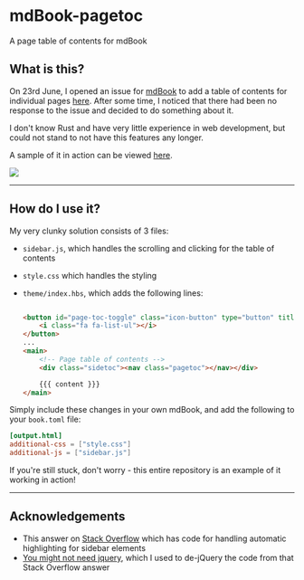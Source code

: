 # mdBook-pagetoc
A page table of contents for mdBook

## What is this?

On 23rd June, I opened an issue for [mdBook](https://github.com/rust-lang/mdBook) to add a table of contents for individual pages [here](https://github.com/rust-lang/mdBook/issues/1263). After some time, I noticed that there had been no response to the issue and decided to do something about it.

I don't know Rust and have very little experience in web development, but could not stand to not have this features any longer.

A sample of it in action can be viewed [here](https://www.jorel.dev/mdBook-pagetoc/).

![](./sample.png)

-----

## How do I use it?

My very clunky solution consists of 3 files:

- `sidebar.js`, which handles the scrolling and clicking for the table of contents

- `style.css` which handles the styling

- `theme/index.hbs`, which adds the following lines:

  ```html

  <button id="page-toc-toggle" class="icon-button" type="button" title="Toggle Page Table of Contents" onclick="pagetocToggle()">
      <i class="fa fa-list-ul"></i>
  </button>
  ...
  <main>
      <!-- Page table of contents -->
      <div class="sidetoc"><nav class="pagetoc"></nav></div>
  
      {{{ content }}}
  </main>
  ```

Simply include these changes in your own mdBook, and add the following to your `book.toml` file:

```toml
[output.html]
additional-css = ["style.css"]
additional-js = ["sidebar.js"]
```

If you're still stuck, don't worry - this entire repository is an example of it working in action!

-----

## Acknowledgements

- This answer on [Stack Overflow](https://stackoverflow.com/a/54994316/4779071) which has code for handling automatic highlighting for sidebar elements
- [You might not need jquery](http://youmightnotneedjquery.com/), which I used to de-jQuery the code from that Stack Overflow answer

